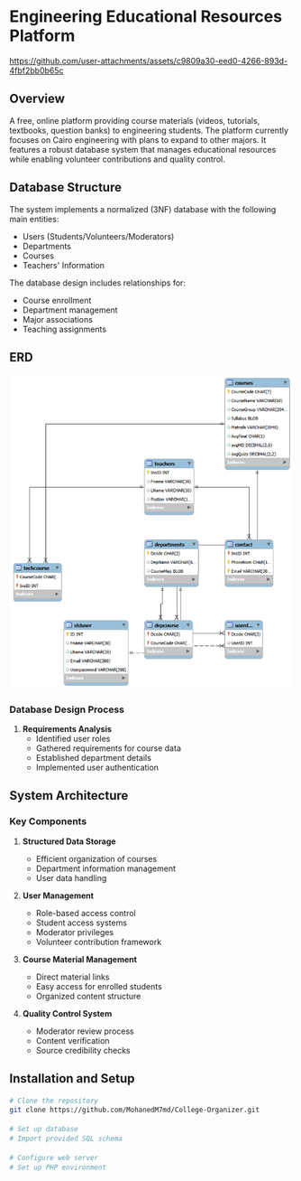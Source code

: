 # Engineering Educational Resources Platform


https://github.com/user-attachments/assets/c9809a30-eed0-4266-893d-4fbf2bb0b65c


## Overview
A free, online platform providing course materials (videos, tutorials, textbooks, question banks) to engineering students. The platform currently focuses on Cairo engineering with plans to expand to other majors. It features a robust database system that manages educational resources while enabling volunteer contributions and quality control.

## Database Structure
The system implements a normalized (3NF) database with the following main entities:
- Users (Students/Volunteers/Moderators)
- Departments
- Courses
- Teachers' Information

The database design includes relationships for:
- Course enrollment
- Department management
- Major associations
- Teaching assignments

## ERD

![Image Alt](https://github.com/MohanedM7md/College-Organizer/blob/main/ERD.png?raw=true)
### Database Design Process
1. **Requirements Analysis**
   - Identified user roles
   - Gathered requirements for course data
   - Established department details
   - Implemented user authentication
## System Architecture

### Key Components
1. **Structured Data Storage**
   - Efficient organization of courses
   - Department information management
   - User data handling

2. **User Management**
   - Role-based access control
   - Student access systems
   - Moderator privileges
   - Volunteer contribution framework

3. **Course Material Management**
   - Direct material links
   - Easy access for enrolled students
   - Organized content structure

4. **Quality Control System**
   - Moderator review process
   - Content verification
   - Source credibility checks

## Installation and Setup

```bash
# Clone the repository
git clone https://github.com/MohanedM7md/College-Organizer.git

# Set up database
# Import provided SQL schema

# Configure web server
# Set up PHP environment

